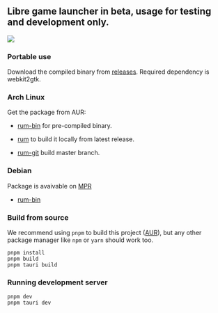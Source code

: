 <h2>Libre game launcher in beta, usage for testing and development only.</h2>

<img src="https://i.postimg.cc/7Ppyhq83/yes.png">

### Portable use

Download the compiled binary from [releases](https://github.com/jc141x/rum/releases). Required dependency is webkit2gtk.

### Arch Linux

Get the package from AUR:

* [rum-bin](https://aur.archlinux.org/packages/rum-bin/) for pre-compiled binary.

* [rum](https://aur.archlinux.org/packages/rum/) to build it locally from latest release.

* [rum-git](https://aur.archlinux.org/packages/rum-git/) build master branch.

### Debian

Package is avaivable on [MPR](https://makedeb.hunterwittenborn.com/mpr/using-the-mpr/installing-packages/) 

* [rum-bin](https://mpr.hunterwittenborn.com/packages/rum-bin)

### Build from source

We recommend using `pnpm` to build this project ([AUR](https://aur.archlinux.org/packages/pnpm/)), but any other
package manager like `npm` or `yarn` should work too.

```
pnpm install
pnpm build
pnpm tauri build
```

### Running development server

```
pnpm dev
pnpm tauri dev
```
